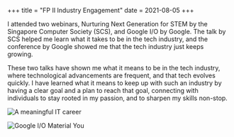 +++
title = "FP II Industry Engagement"
date = 2021-08-05
+++

<!-- [taxonomies] -->
<!-- series = ["fp"] -->
<!-- tags = ["all"] -->

I attended two webinars, Nurturing Next Generation for STEM by the Singapore Computer Society (SCS), and Google I/O by Google. The talk by SCS helped me learn what it takes to be in the tech industry, and the conference by Google showed me that the tech industry just keeps growing.

These two talks have shown me what it means to be in the tech industry, where technological advancements are frequent, and that tech evolves quickly. I have learned what it means to keep up with such an industry by having a clear goal and a plan to reach that goal, connecting with individuals to stay rooted in my passion, and to sharpen my skills non-stop.

![A meaningful IT career](1.png)

![Google I/O Material You](2.png)
